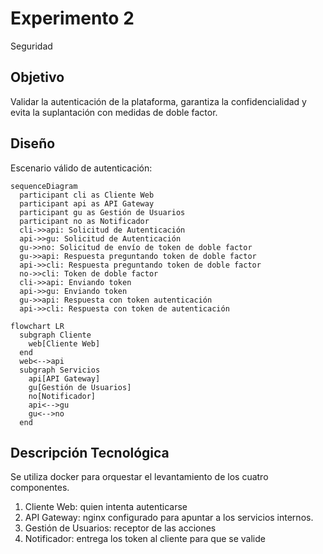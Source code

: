 # Experimento 2

Seguridad


## Objetivo

Validar la autenticación de la plataforma, garantiza la confidencialidad y evita la suplantación con medidas de doble factor.

## Diseño

Escenario válido de autenticación:

```mermaid
sequenceDiagram
  participant cli as Cliente Web
  participant api as API Gateway
  participant gu as Gestión de Usuarios
  participant no as Notificador
  cli->>api: Solicitud de Autenticación
  api->>gu: Solicitud de Autenticación
  gu->>no: Solicitud de envío de token de doble factor
  gu->>api: Respuesta preguntando token de doble factor
  api->>cli: Respuesta preguntando token de doble factor
  no->>cli: Token de doble factor
  cli->>api: Enviando token
  api->>gu: Enviando token
  gu->>api: Respuesta con token autenticación
  api->>cli: Respuesta con token de autenticación
```

```mermaid
flowchart LR
  subgraph Cliente
    web[Cliente Web]
  end
  web<-->api
  subgraph Servicios
    api[API Gateway]
    gu[Gestión de Usuarios]
    no[Notificador]
    api<-->gu
    gu<-->no
  end
```

## Descripción Tecnológica

Se utiliza docker para orquestar el levantamiento de los cuatro componentes.

1. Cliente Web: quien intenta autenticarse
2. API Gateway: nginx configurado para apuntar a los servicios internos.
3. Gestión de Usuarios: receptor de las acciones
4. Notificador: entrega los token al cliente para que se valide
